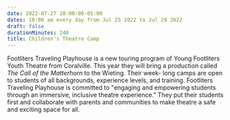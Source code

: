 ```yaml
---
date: 2022-07-27 10:00:00-05:00
dates: 10:00 am every day from Jul 25 2022 to Jul 29 2022
draft: false
durationMinutes: 240
title: Children's Theatre Camp
---
```


Footliters Traveling Playhouse is a new touring program of Young Footliters Youth Theatre from Coralville. This year they will bring a production called *The Call of the Matterhorn* to the Wieting. Their week- long camps are open to students of all backgrounds, experience levels, and training. Footliters Traveling Playhouse is 
committed to "engaging and empowering students through an immersive, inclusive theatre experience." They put their students first and collaborate with parents and communities to make theatre a safe and exciting space for all.